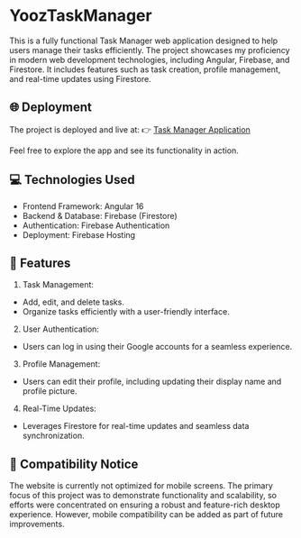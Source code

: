 # YoozTaskManager

This is a fully functional Task Manager web application designed to help users manage their tasks efficiently. The project showcases my proficiency in modern web development technologies, including Angular, Firebase, and Firestore. It includes features such as task creation, profile management, and real-time updates using Firestore.

## 🌐 Deployment

The project is deployed and live at:
👉 [Task Manager Application](https://yooz-task-manager.firebaseapp.com)

Feel free to explore the app and see its functionality in action.


## 💻 Technologies Used

* Frontend Framework: Angular 16
* Backend & Database: Firebase (Firestore)
* Authentication: Firebase Authentication
* Deployment: Firebase Hosting

## 🚀 Features

1. Task Management:

  * Add, edit, and delete tasks.
  * Organize tasks efficiently with a user-friendly interface.
2. User Authentication:

  * Users can log in using their Google accounts for a seamless experience.
3. Profile Management:

  * Users can edit their profile, including updating their display name and profile picture.
4. Real-Time Updates:

  * Leverages Firestore for real-time updates and seamless data synchronization.


## 📱 Compatibility Notice

The website is currently not optimized for mobile screens. The primary focus of this project was to demonstrate functionality and scalability, so efforts were concentrated on ensuring a robust and feature-rich desktop experience. However, mobile compatibility can be added as part of future improvements.


